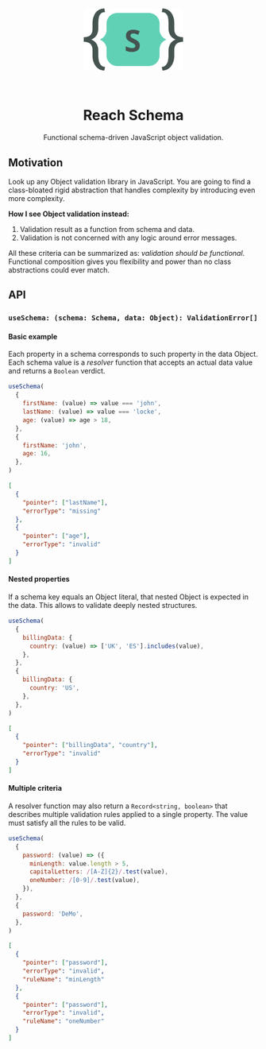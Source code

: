 <br />

<p align="center">
  <img src="./logo.svg" alt="Reach schema logo" width="200" />
</p>

<br />

<h1 align="center">Reach Schema</h1>
<p align="center">Functional schema-driven JavaScript object validation.</p>

## Motivation

Look up any Object validation library in JavaScript. You are going to find a class-bloated rigid abstraction that handles complexity by introducing even more complexity.

**How I see Object validation instead:**

1. Validation result as a function from schema and data.
1. Validation is not concerned with any logic around error messages.

All these criteria can be summarized as: _validation should be functional_. Functional composition gives you flexibility and power than no class abstractions could ever match.

## API

### `useSchema: (schema: Schema, data: Object): ValidationError[]`

#### Basic example

Each property in a schema corresponds to such property in the data Object. Each schema value is a _resolver_ function that accepts an actual data value and returns a `Boolean` verdict.

```js
useSchema(
  {
    firstName: (value) => value === 'john',
    lastName: (value) => value === 'locke',
    age: (value) => age > 18,
  },
  {
    firstName: 'john',
    age: 16,
  },
)
```

```json
[
  {
    "pointer": ["lastName"],
    "errorType": "missing"
  },
  {
    "pointer": ["age"],
    "errorType": "invalid"
  }
]
```

#### Nested properties

If a schema key equals an Object literal, that nested Object is expected in the data. This allows to validate deeply nested structures.

```js
useSchema(
  {
    billingData: {
      country: (value) => ['UK', 'ES'].includes(value),
    },
  },
  {
    billingData: {
      country: 'US',
    },
  },
)
```

```json
[
  {
    "pointer": ["billingData", "country"],
    "errorType": "invalid"
  }
]
```

#### Multiple criteria

A resolver function may also return a `Record<string, boolean>` that describes multiple validation rules applied to a single property. The value must satisfy all the rules to be valid.

```js
useSchema(
  {
    password: (value) => ({
      minLength: value.length > 5,
      capitalLetters: /[A-Z]{2}/.test(value),
      oneNumber: /[0-9]/.test(value),
    }),
  },
  {
    password: 'DeMo',
  },
)
```

```json
[
  {
    "pointer": ["password"],
    "errorType": "invalid",
    "ruleName": "minLength"
  },
  {
    "pointer": ["password"],
    "errorType": "invalid",
    "ruleName": "oneNumber"
  }
]
```

